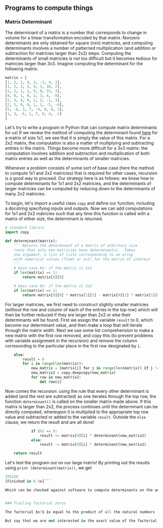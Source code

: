 ## Programs to compute things

### Matrix Determinant

The determinant of a matrix is a number that corresponds to change in volume for a linear transformation encoded by that matrix.  Nonzero determinants are only obtained for square (nxn) matricies, and computing determinants involves a number of patterned multiplication (and addition or subtraction for matricies larger than 2x2) steps.  Computing the determinants of small matricies is not too difficult but it becomes tedious for matricies larger than 3x3.  Imagine computing the determinant for the following matrix:

```python
matrix = [
[1, 2, 1, 4, 3, -1, 4, 1], 
[1, 2, 3, 2, 9, 1, 10, 2], 
[1, 2, 1, 1, 9, 0, 15, 3], 
[8, 0, 1, 0, 2, 3, 4, -8], 
[2, 3, 4, 0, 1, 2, -1, 3], 
[2, 1, 0, 0, 1, 1, -5, -6], 
[5, -6, 3, 7, -4, 0, 0, 1],
[1, 3, -5, 1, 7, 0, 4, -1]
]
```

Let's try to write a program in Python that can compute matrix determinants for us!  If we review the method of computing the determinant found [here](https://en.wikipedia.org/wiki/Determinant) for a matrix of size 1x1, we see that it is simply the value of this matrix.  For a 2x2 matrix, the computation is also a matter of multiplying and subtracting entries in the matrix.  Things become more difficult for a 3x3 matrix: the computation involves addition and subtraction and multiplication of both matrix entries as well as the determinants of smaller matricies.

Whenever a problem consists of some sort of base case (here the method to compute 1x1 and 2x2 matricies) that is required for other cases, recursion is a good way to proceed.  Our strategy here is as follows: we know how to compute determinants for 1x1 and 2x2 matricies, and the determinants of larger matricies can be computed by reducing down to the determinants of many 2x2 matricies.  

To begin, let's import a useful class `copy` and define our function, including a docstring specifying inputs and outputs.  Now we can add computations for 1x1 and 2x2 matricies such that any time this function is called with a matrix of either size, the determinant is returned.

```python
# standard library
import copy

def determinant(matrix):
    ''' Returns the determinant of a matrix of arbirtary size 
    (note that only nxn matricies have determinants).  Takes
    one argument, a list of lists corresponding to an array
    with numerical values (float or int) for the matrix of interest
    '''
    # base case #1: if the matrix is 1x1
    if len(matrix) == 1: 
        return matrix[0][0]

    # base case #2: if the matrix is 2x2
    if len(matrix) == 2:
        return matrix[0][0] * matrix[1][1] - matrix[0][1] * matrix[1][0]
 ```

For larger matricies, we first need to construct slightly smaller matricies (without the row and column of each of the entries in the top row) which will then be further reduced if they are larger than 2x2 or else their determinants will be found.  First we assign the variable `result` to 0, which become our determinant value, and then make a loop that will iterate through the matrix width.  Next we use some list comprehension to make a new matrix with the first row removed, and copy this (to prevent problems with variable assignment in the recursion) and remove the column corresonding to the particular place in the first row designated by `i`.

```python
    else:
        result = 0
        for i in range(len(matrix)):
            new_matrix = [matrix[j] for j in range(len(matrix)) if j != 0]
            new_matrix2 = copy.deepcopy(new_matrix)
            for row in new_matrix2:
                del row[i]
```

Now comes the recursion: using the rule that every other determinant is added (and the rest are subtracted) as one iterates through the top row, the function `determinant()` is called on the smaller matrix made above.  If this matrix is larger than 2x2, the process continues until the determinant can be directly computed, whereupon it is multiplied to the appropriate top row value and subtracted or added to the variable `result`.  Outside the `else` clause, we return the result and are all done!

```python
            if i%2 == 0:
                result += matrix[0][i] * determinant(new_matrix2)
            else:
                result -= matrix[0][i] * determinant(new_matrix2)

    return result
```

Let's test the program out on our large matrix!  By printing out the results using `print (determinant(matrix))`, we get
```python
355329
[Finished in 0.4s]```

Which can be checked against software to compute determinants on the web!  Although this program can theoretically compute the determinant of a matrix of any size, it is practically limited to matricies smaller than 11x11 due to time.


### Trailing factorial zeros

The factorial $n!$ is equal to the product of all the natural numbers (not including 0) the same size or smaller than the number in question.  The factorial grows extremely large as $n$ increases, such that the factorial of large numbers are practically uncomputable in a reasonable amount of time!  

But say that we are not interested in the exact value of the factorial, merely how many zeros it has at the end.  









